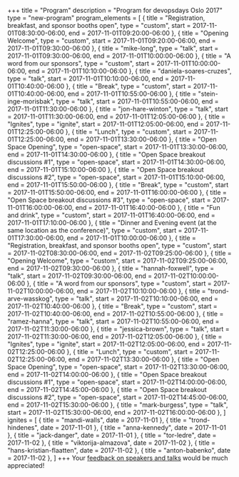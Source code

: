 +++
title = "Program"
description = "Program for devopsdays Oslo 2017"
type = "new-program"
program_elements = [
    { title = "Registration, breakfast, and sponsor booths open", type = "custom", start = 2017-11-01T08:30:00-06:00, end = 2017-11-01T09:20:00-06:00 },
    { title = "Opening Welcome", type = "custom", start = 2017-11-01T09:20:00-06:00, end = 2017-11-01T09:30:00-06:00 },
    { title = "mike-long", type = "talk", start = 2017-11-01T09:30:00-06:00, end = 2017-11-01T10:00:00-06:00 },
    { title = "A word from our sponsors", type = "custom", start = 2017-11-01T10:00:00-06:00, end = 2017-11-01T10:10:00-06:00 },
    { title = "daniela-soares-cruzes", type = "talk", start = 2017-11-01T10:10:00-06:00, end = 2017-11-01T10:40:00-06:00 },
    { title = "Break", type = "custom", start = 2017-11-01T10:40:00-06:00, end = 2017-11-01T10:55:00-06:00 },
    { title = "stein-inge-morisbak", type = "talk", start = 2017-11-01T10:55:00-06:00, end = 2017-11-01T11:30:00-06:00 },
    { title = "jon-hare-winton", type = "talk", start = 2017-11-01T11:30:00-06:00, end = 2017-11-01T12:05:00-06:00 },
    { title = "Ignites", type = "ignite", start = 2017-11-01T12:05:00-06:00, end = 2017-11-01T12:25:00-06:00 },
    { title = "Lunch", type = "custom", start = 2017-11-01T12:25:00-06:00, end = 2017-11-01T13:30:00-06:00 },
    { title = "Open Space Opening", type = "open-space", start = 2017-11-01T13:30:00-06:00, end = 2017-11-01T14:30:00-06:00 },
    { title = "Open Space breakout discussions #1", type = "open-space", start = 2017-11-01T14:30:00-06:00, end = 2017-11-01T15:10:00-06:00 },
    { title = "Open Space breakout discussions #2", type = "open-space", start = 2017-11-01T15:10:00-06:00, end = 2017-11-01T15:50:00-06:00 },
    { title = "Break", type = "custom", start = 2017-11-01T15:50:00-06:00, end = 2017-11-01T16:00:00-06:00 },
    { title = "Open Space breakout discussions #3", type = "open-space", start = 2017-11-01T16:00:00-06:00, end = 2017-11-01T16:40:00-06:00 },
    { title = "Fun and drink", type = "custom", start = 2017-11-01T16:40:00-06:00, end = 2017-11-01T17:10:00-06:00 },
    { title = "Dinner and Evening event (at the same location as the conference)", type = "custom", start = 2017-11-01T17:30:00-06:00, end = 2017-11-01T10:00:00-06:00 },
    { title = "Registration, breakfast, and sponsor booths open", type = "custom", start = 2017-11-02T08:30:00-06:00, end = 2017-11-02T09:25:00-06:00 },
    { title = "Opening Welcome", type = "custom", start = 2017-11-02T09:25:00-06:00, end = 2017-11-02T09:30:00-06:00 },
    { title = "hannah-foxwell", type = "talk", start = 2017-11-02T09:30:00-06:00, end = 2017-11-02T10:00:00-06:00 },
    { title = "A word from our sponsors", type = "custom", start = 2017-11-02T10:00:00-06:00, end = 2017-11-02T10:10:00-06:00 },
    { title = "trond-arve-wasskog", type = "talk", start = 2017-11-02T10:10:00-06:00, end = 2017-11-02T10:40:00-06:00 },
    { title = "Break", type = "custom", start = 2017-11-02T10:40:00-06:00, end = 2017-11-02T10:55:00-06:00 },
    { title = "ramez-hanna", type = "talk", start = 2017-11-02T10:55:00-06:00, end = 2017-11-02T11:30:00-06:00 },
    { title = "jessica-brown", type = "talk", start = 2017-11-02T11:30:00-06:00, end = 2017-11-02T12:05:00-06:00 },
    { title = "Ignites", type = "ignite", start = 2017-11-02T12:05:00-06:00, end = 2017-11-02T12:25:00-06:00 },
    { title = "Lunch", type = "custom", start = 2017-11-02T12:25:00-06:00, end = 2017-11-02T13:30:00-06:00 },
    { title = "Open Space Opening", type = "open-space", start = 2017-11-02T13:30:00-06:00, end = 2017-11-02T14:00:00-06:00 },
    { title = "Open Space breakout discussions #1", type = "open-space", start = 2017-11-02T14:00:00-06:00, end = 2017-11-02T14:45:00-06:00 },
    { title = "Open Space breakout discussions #2", type = "open-space", start = 2017-11-02T14:45:00-06:00, end = 2017-11-02T15:30:00-06:00 },
    { title = "mark-burgess", type = "talk", start = 2017-11-02T15:30:00-06:00, end = 2017-11-02T16:00:00-06:00 },
]
ignites = [
    { title = "mandi-walls", date = 2017-11-01 },
    { title = "trond-hindenes", date = 2017-11-01 },
    { title = "anna-kennedy", date = 2017-11-01 },
    { title = "jack-danger", date = 2017-11-01 },
    { title = "tor-ledre", date = 2017-11-02 },
    { title = "viktorija-almazova", date = 2017-11-02 },
    { title = "hans-kristian-flaatten", date = 2017-11-02 },
    { title = "anton-babenko", date = 2017-11-02 },
]
+++
Your <a href="https://goo.gl/forms/KYxJ16vXU7tyY6NH2">feedback on speakers and talks</a> would be much appreciated!

